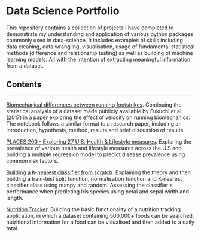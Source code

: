 # Data Science Portfolio

This repository contains a collection of projects I have completed to demonstrate my understanding and application of various python packages commonly used in data-science. It includes examples of skills including data cleaning, data wrangling, visualisation, usage of fundamental statistical methods (difference and relationship testing) as well as building of machine learning models. All with the intention of extracting meaningful information from a dataset.


## Contents
---

[Biomechanical differences between running footstrikes](). Continuing the statistical analysis of a dataset made publicly available by Fukuchi et al. (2017) in a paper exploring the effect of velocity on running biomechanics. The notebook follows a similar format to a research paper, including an introduction, hypothesis, method, results and brief discussion of results.

[PLACES 200 - Exploring 27 U.S. Health & Lifestyle measures](). Exploring the prevalence of various health and lifestyle measures across the U.S and building a multiple regression model to predict disease prevalence using common risk factors. 

[Building a K-nearest classifier from scratch](). Explaining the theory and then building a train-test split function, normalisation function and K-nearest classifier class using numpy and random. Assessing the classifier's performance when predicting Iris species using petal and sepal width and length.

[Nutrition Tracker](). Building the basic functionality of a nutrition tracking application, in which a dataset containing 500,000+ foods can be searched, nutritional information for a food can be visualised and then added to a daily total.
